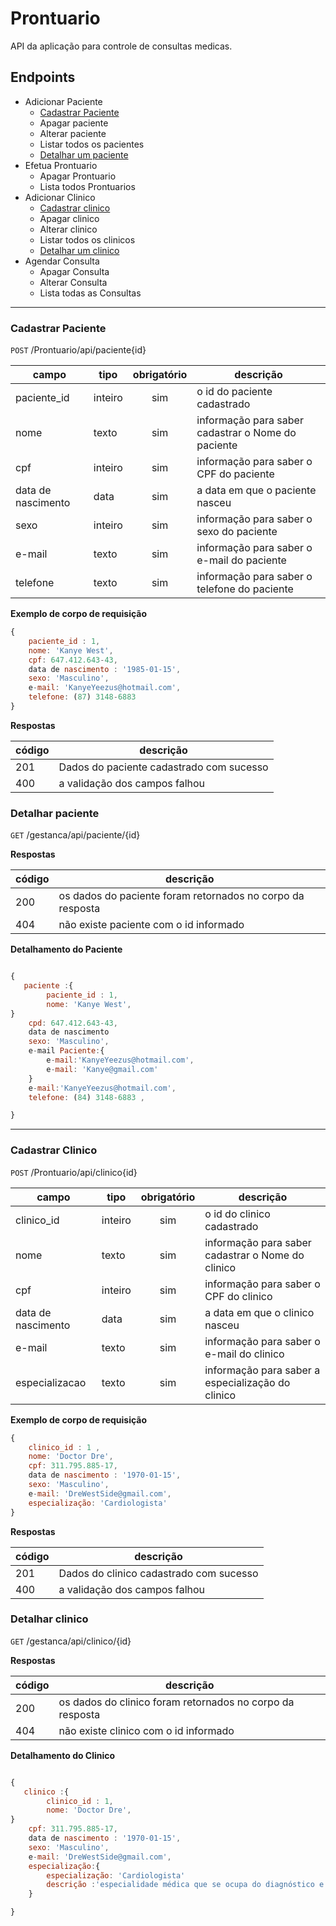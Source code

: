 # Prontuario

API da aplicação para controle de consultas medicas.

## Endpoints

- Adicionar Paciente
    - [Cadastrar Paciente](#cadastrar-paciente)
    - Apagar paciente
    - Alterar paciente
    - Listar todos os pacientes
    - [Detalhar um paciente](#detalhar-paciente)
- Efetua Prontuario
    - Apagar Prontuario
    - Lista todos Prontuarios
- Adicionar Clinico
    - [Cadastrar clinico](#cadastrar-clinico)
    - Apagar clinico
    - Alterar clinico
    - Listar todos os clinicos
    - [Detalhar um clinico](#detalhar-clinico)
- Agendar Consulta
    - Apagar Consulta
    - Alterar Consulta
    - Lista todas as Consultas

---

### Cadastrar Paciente

`POST` /Prontuario/api/paciente{id}

| campo | tipo | obrigatório | descrição
|-------|------|:-------------:|----
| paciente_id | inteiro | sim | o id do paciente cadastrado
| nome | texto | sim | informação para saber cadastrar o Nome do paciente
| cpf | inteiro | sim | informação para saber o CPF do paciente
| data de nascimento | data | sim | a data em que o paciente nasceu
| sexo | inteiro | sim | informação para saber o sexo do paciente
| e-mail | texto | sim | informação para saber o  e-mail do paciente
| telefone | texto | sim | informação para saber o telefone do paciente
  
  **Exemplo de corpo de requisição**

```js 
{   
    paciente_id : 1,
    nome: 'Kanye West',
    cpf: 647.412.643-43,
    data de nascimento : '1985-01-15',
    sexo: 'Masculino',
    e-mail: 'KanyeYeezus@hotmail.com',
    telefone: (87) 3148-6883
}
```

**Respostas**

| código | descrição
|-|-
|201| Dados do paciente cadastrado com sucesso
|400| a validação dos campos falhou

### Detalhar paciente

`GET` /gestanca/api/paciente/{id}

**Respostas**

| código | descrição
|-|-
|200| os dados do paciente foram retornados no corpo da resposta
|404| não existe paciente com o id informado


**Detalhamento do Paciente**

```js 

{
   paciente :{
        paciente_id : 1,
        nome: 'Kanye West',
}
    cpd: 647.412.643-43,
    data de nascimento
    sexo: 'Masculino',
    e-mail Paciente:{
        e-mail:'KanyeYeezus@hotmail.com', 
        e-mail: 'Kanye@gmail.com'
    }
    e-mail:'KanyeYeezus@hotmail.com',   
    telefone: (84) 3148-6883 ,

}
```
---
### Cadastrar Clinico

`POST` /Prontuario/api/clinico{id}

| campo | tipo | obrigatório | descrição
|-------|------|:-------------:|----
| clinico_id | inteiro | sim | o id do clinico cadastrado
| nome | texto | sim | informação para saber cadastrar o Nome do clinico
| cpf | inteiro | sim | informação para saber o CPF do clinico
| data de nascimento | data | sim | a data em que o clinico nasceu
| e-mail | texto | sim | informação para saber o  e-mail do clinico
| especializacao | texto | sim | informação para saber a especialização do clinico
  
  **Exemplo de corpo de requisição**

```js 
{
    clinico_id : 1 ,
    nome: 'Doctor Dre',
    cpf: 311.795.885-17,
    data de nascimento : '1970-01-15',
    sexo: 'Masculino',
    e-mail: 'DreWestSide@gmail.com',
    especialização: 'Cardiologista'
}
```

**Respostas**

| código | descrição
|-|-
|201| Dados do clinico cadastrado com sucesso
|400| a validação dos campos falhou


### Detalhar clinico

`GET` /gestanca/api/clinico/{id}

**Respostas**

| código | descrição
|-|-
|200| os dados do clinico foram retornados no corpo da resposta
|404| não existe clinico com o id informado


**Detalhamento do Clinico**

```js 

{
   clinico :{
        clinico_id : 1,
        nome: 'Doctor Dre',
}
    cpf: 311.795.885-17,
    data de nascimento : '1970-01-15',
    sexo: 'Masculino',
    e-mail: 'DreWestSide@gmail.com',
    especialização:{
        especialização: 'Cardiologista'
        descrição :'especialidade médica que se ocupa do diagnóstico e tratamento das doenças que acometem o coração e componentes do sistema circulatório'
    }

}

```


